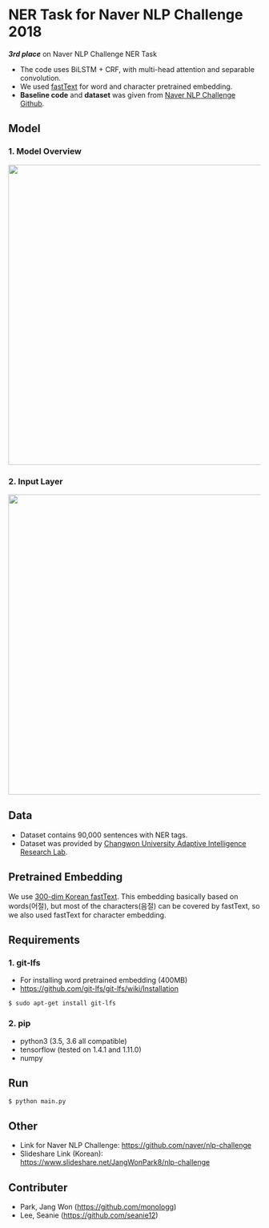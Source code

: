 # NER Task for Naver NLP Challenge 2018
**_3rd place_** on Naver NLP Challenge NER Task  
- The code uses BiLSTM + CRF, with multi-head attention and separable convolution.
- We used [fastText](https://github.com/facebookresearch/fastText) for word and character pretrained embedding.
- **Baseline code** and **dataset** was given from [Naver NLP Challenge Github](https://github.com/naver/nlp-challenge).

## Model
### 1. Model Overview
<img width="600" src="https://raw.githubusercontent.com/monologg/naver-nlp-challenge-2018/master/img/model.png">

### 2. Input Layer
<img width="600" src="https://raw.githubusercontent.com/monologg/naver-nlp-challenge-2018/master/img/input_layer.png">

## Data
- Dataset contains 90,000 sentences with NER tags.
- Dataset was provided by [Changwon University Adaptive Intelligence Research Lab](http://air.changwon.ac.kr/).

## Pretrained Embedding
We use [300-dim Korean fastText](https://github.com/facebookresearch/fastText). This embedding basically based on words(어절), but most of the characters(음절) can be covered by fastText, 
so we also used fastText for character embedding.

## Requirements
### 1. git-lfs
- For installing word pretrained embedding (400MB)
- https://github.com/git-lfs/git-lfs/wiki/Installation
```
$ sudo apt-get install git-lfs
```

### 2. pip
- python3 (3.5, 3.6 all compatible)
- tensorflow (tested on 1.4.1 and 1.11.0)
- numpy

## Run
```
$ python main.py
```

## Other
- Link for Naver NLP Challenge: https://github.com/naver/nlp-challenge
- Slideshare Link (Korean): https://www.slideshare.net/JangWonPark8/nlp-challenge

## Contributer
- Park, Jang Won (https://github.com/monologg)
- Lee, Seanie (https://github.com/seanie12)